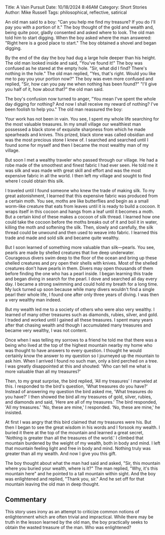 Title: A Vain Pursuit
Date: 10/18/2024 8:46AM
Category: Short Stories
Author: Mike Russell
Tags: philosophical, reflective, satirical

An old man said to a boy: "Can you help me find my treasure? If you do I'll pay you with a portion of it." The boy thought of the gold and wealth and, being quite poor, gladly consented and asked where to look. The old man told him to start digging. When the boy asked where the man answered: "Right here is a good place to start." The boy obtained a shovel and began digging.

By the end of the day the boy had dug a large hole deeper than his height. The old man looked inside and said, "You've found it!" The boy was confused as he stared at the empty hole. "Sir, what did I find? There's nothing in the hole." The old man replied, "Yes, that's right. Would you like me to pay you your portion now?" The boy was even more confused and replied, "Sir, how can you pay me when nothing has been found?" "I'll give you half of it, how about that?" the old man said.

The boy's confusion now turned to anger, "You mean I've spent the whole day digging for nothing? And now I shall receive my reward of nothing? I've been foolish to help you." The old man reassured the boy:

Your work has not been in vain. You see, I spent my whole life searching for the most valuable treasures. In my small village our wealthiest man possessed a black stone of exquisite sharpness from which he made spearheads and knives. This prized, black stone was called obsidian and was the most precious stone I knew of. I searched and searched until I found some for myself and then I became the most wealthy man of my village.

But soon I met a wealthy traveler who passed through our village. He had a robe made of the smoothest and finest fabric I had ever seen. He told me it was silk and was made with great skill and effort and was the most expensive fabric in all the world. I then left my village and sought to find where I could obtain this silk.

I traveled until I found someone who knew the trade of making silk. To my great astonishment, I learned that this expensive fabric was produced from a certain moth. You see, moths are like butterflies and begin as a small worm-like creature that eats from leaves until it is ready to build a cocoon. It wraps itself in this cocoon and hangs from a leaf until it becomes a moth. But a certain kind of these makes a cocoon of silk thread. I learned how one could take the cocoon before the moths breaks out of it and boil it in water, killing the moth and softening the silk. Then, slowly and carefully, the silk thread could be unwound and then used to weave into fabric. I learned this trade and made and sold silk and became quite wealthy.

But I soon learned of something more valuable than silk—pearls. You see, pearls are made by shelled creatures that live deep underwater. Courageous divers swim deep to the floor of the ocean and bring up these shelled creatures and pry open their shells with knives. Most of the shelled creatures don't have pearls in them. Divers may open thousands of them before finding the one who has a pearl inside. I began learning this trade and began diving in search for the pearl. I dove and searched all day every day. I became a strong swimming and could hold my breath for a long time. My luck turned up soon because while many divers wouldn't find a single pearl their whole life, I found one after only three years of diving. I was then a very wealthy man indeed.

But my wealth led me to a society of others who were also very wealthy. I learned of many other treasures such as diamonds, rubies, silver, and gold. I traded and worked until I gained all these treasures. I spent many years after that chasing wealth and though I accumulated many treasures and became very wealthy, I was not content.

Once when I was telling my sorrows to a friend he told me that there was a being who lived at the top of the highest mountain nearby my home who was thought to have answers to every question. I thought he would certainly know the answer to my question so I journeyed up the mountain to ask him. When I arrived I found no such man, only a bird perched on a tree. I was greatly disappointed at this and shouted: 'Who can tell me what is more valuable than all my treasures?'

Then, to my great surprise, the bird replied, 'All my treasures' I marveled at this. I responded to the bird's question, 'What treasures do you have?' Instead of answering my question the bird asked me, 'What treasures do you have?' I then showed the bird all my treasures of gold, silver, rubies, and diamonds and said, 'Here are all of my treasures.' The bird responded, 'All my treasures.' 'No, these are mine,' I responded. 'No, these are mine,' he insisted.

At first I was angry that this bird claimed that my treasures were his. But then I began to see the great wisdom in his words and I forsook my wealth. I buried it there at the top of the mountain and learned a great secret, 'Nothing is greater than all the treasures of the world.' I climbed that mountain burdened by the weight of my wealth, both in body and mind. I left that mountain feeling light and free in body and mind. Nothing truly was greater than all my wealth. And now I give you this gift.

The boy thought about what the man had said and asked, "Sir, this mountain where you buried your wealth, where is it?" The man replied, "Why, it's this mountain here" and he pointed to a tall mountain within sight. And the boy was enlightened and replied, "Thank you, sir." And he set off for that mountain leaving the old man in deep thought.

## Commentary

This story uses irony as an attempt to criticize common notions of enlightenment which are often trivial and impractical. While there may be truth in the lesson learned by the old man, the boy practically seeks to obtain the wasted treasure of the man. Who was enlightened?